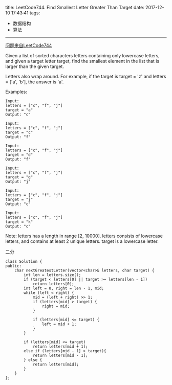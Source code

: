 title: LeetCode744. Find Smallest Letter Greater Than Target
date: 2017-12-10 17:43:41
tags:
- 数据结构
- 算法
---

[问题来自LeetCode744](https://leetcode.com/problems/find-smallest-letter-greater-than-target)

Given a list of sorted characters letters containing only lowercase letters, and given a target letter target, find the smallest element in the list that is larger than the given target.

Letters also wrap around. For example, if the target is target = 'z' and letters = ['a', 'b'], the answer is 'a'.

Examples:

```
Input:
letters = ["c", "f", "j"]
target = "a"
Output: "c"

Input:
letters = ["c", "f", "j"]
target = "c"
Output: "f"

Input:
letters = ["c", "f", "j"]
target = "d"
Output: "f"

Input:
letters = ["c", "f", "j"]
target = "g"
Output: "j"

Input:
letters = ["c", "f", "j"]
target = "j"
Output: "c"

Input:
letters = ["c", "f", "j"]
target = "k"
Output: "c"
```

Note:
letters has a length in range [2, 10000].
letters consists of lowercase letters, and contains at least 2 unique letters.
target is a lowercase letter.


二分

```
class Solution {
public:
    char nextGreatestLetter(vector<char>& letters, char target) {
        int len = letters.size();
        if (target < letters[0] || target >= letters[len - 1])
            return letters[0];
        int left = 0, right = len - 1, mid;
        while (left < right) {
            mid = (left + right) >> 1;
            if (letters[mid] > target) {
                right = mid;
            }
            
            if (letters[mid] <= target) {
                left = mid + 1;
            }
        }
        
        if (letters[mid] <= target)
            return letters[mid + 1];
        else if (letters[mid - 1] > target){
            return letters[mid - 1];
        } else {
            return letters[mid];
        }
    }
};
```
